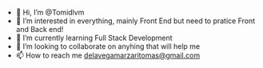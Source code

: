 - 👋 Hi, I’m @Tomidlvm
- 👀 I’m interested in everything, mainly Front End but need to pratice Front and Back end!
- 🌱 I’m currently learning Full Stack Development
- 💞️ I’m looking to collaborate on anyhing that will help me
- 📫 How to reach me delavegamarzaritomas@gmail.com

<!---
Tomidlvm/Tomidlvm is a ✨ special ✨ repository because its `README.md` (this file) appears on your GitHub profile.
You can click the Preview link to take a look at your changes.
--->
